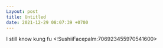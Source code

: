 ```yaml
---
Layout: post
title: Untitled
date: 2021-12-29 08:07:39 +0700
---
```

I still know kung fu <:SushiiFacepalm:706923455970541600>